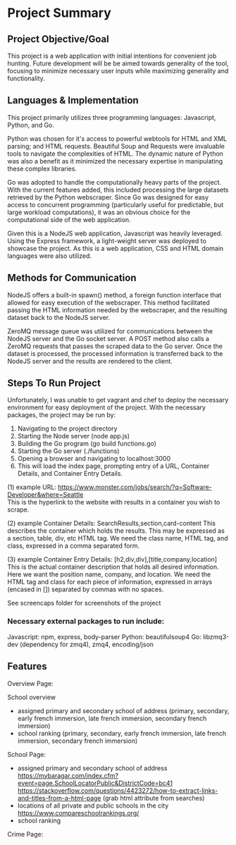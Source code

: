 # Project Summary

## Project Objective/Goal

This project is a web application with initial intentions for convenient job hunting. Future development will be be aimed towards generality of the tool, focusing to minimize necessary user inputs while maximizing generality and functionality.

## Languages & Implementation

This project primarily utilizes three programming languages: Javascript, Python, and Go.

Python was chosen for it's access to powerful webtools for HTML and XML parsing; and HTML requests. Beautiful Soup and Requests were invaluable tools to navigate the complexities of HTML. The dynamic nature of Python was also a benefit as it minimized the necessary expertise in manipulating these complex libraries.

Go was adopted to handle the computationally heavy parts of the project. With the current features added, this included processing the large datasets retrieved by the Python webscraper. Since Go was designed for easy access to concurrent programming (particularly useful for predictable, but large workload computations), it was an obvious choice for the computational side of the web application.   

Given this is a NodeJS web application, Javascript was heavily leveraged. Using the Express framework, a light-weight server was deployed to showcase the project. As this is a web application, CSS and HTML domain languages were also utilized.

## Methods for Communication

NodeJS offers a built-in spawn() method, a foreign function interface that allowed for easy execution of the webscraper. This method facilitated passing the HTML information needed by the webscraper, and the resulting dataset back to the NodeJS server.

ZeroMQ message queue was utilized for communications between the NodeJS server and the Go socket server. A POST method also calls a ZeroMQ requests that passes the scraped data to the Go server. Once the dataset is processed, the processed information is transferred back to the NodeJS server and the results are rendered to the client.


## Steps To Run Project

Unfortunately, I was unable to get vagrant and chef to deploy the necessary environment for easy deployment of the project. With the necessary packages, the project may be run by:
1. Navigating to the project directory
2. Starting the Node server (node app.js)
3. Building the Go program (go build functions.go)
4. Starting the Go server (./functions)
5. Opening a browser and navigating to localhost:3000
6. This will load the index page, prompting entry of a URL, Container Details, and Container Entry Details.

(1) example URL: https://www.monster.com/jobs/search/?q=Software-Developer&where=Seattle	
This is the hyperlink to the website with results in a container you wish to scrape.

(2) example Container Details: SearchResults,section,card-content
This describes the container which holds the results. This may be expressed as a section, table, div, etc HTML tag. We need the class name, HTML tag, and class, expressed in a comma separated form. 

(3) example Container Entry Details: [h2,div,div],[title,company,location]
This is the actual container description that holds all desired information. Here we want the position name, company, and location. We need the HTML tag and class for each piece of information, expressed in arrays (encased in []) separated by commas with no spaces.

See screencaps folder for screenshots of the project

### Necessary external packages to run include:
Javascript: npm, express, body-parser
Python: beautifulsoup4
Go: libzmq3-dev (dependency for zmq4), zmq4, encoding/json

## 

## Features

Overview Page:

School overview
- assigned primary and secondary school of address (primary, secondary, early french immersion, late french immersion, secondary french immersion)
- school ranking (primary, secondary, early french immersion, late french immersion, secondary french immersion)

School Page:

- assigned primary and secondary school of address
https://mybaragar.com/index.cfm?event=page.SchoolLocatorPublic&DistrictCode=bc41
https://stackoverflow.com/questions/4423272/how-to-extract-links-and-titles-from-a-html-page (grab html attribute from searches)
- locations of all private and public schools in the city
https://www.compareschoolrankings.org/
- school ranking

Crime Page: